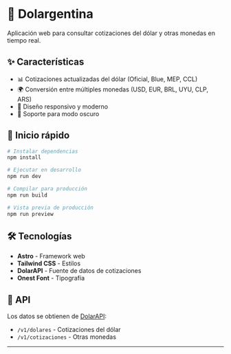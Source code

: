 # 💱 Dolargentina

Aplicación web para consultar cotizaciones del dólar y otras monedas en tiempo real.

## ✨ Características

- 📊 Cotizaciones actualizadas del dólar (Oficial, Blue, MEP, CCL)
- 🌍 Conversión entre múltiples monedas (USD, EUR, BRL, UYU, CLP, ARS)
- 📱 Diseño responsivo y moderno
- 🌙 Soporte para modo oscuro

## 🚀 Inicio rápido

```bash
# Instalar dependencias
npm install

# Ejecutar en desarrollo
npm run dev

# Compilar para producción
npm run build

# Vista previa de producción
npm run preview
```

## 🛠️ Tecnologías

- **Astro** - Framework web
- **Tailwind CSS** - Estilos
- **DolarAPI** - Fuente de datos de cotizaciones
- **Onest Font** - Tipografía

## 📡 API

Los datos se obtienen de [DolarAPI](https://dolarapi.com/):

- `/v1/dolares` - Cotizaciones del dólar
- `/v1/cotizaciones` - Otras monedas

---


